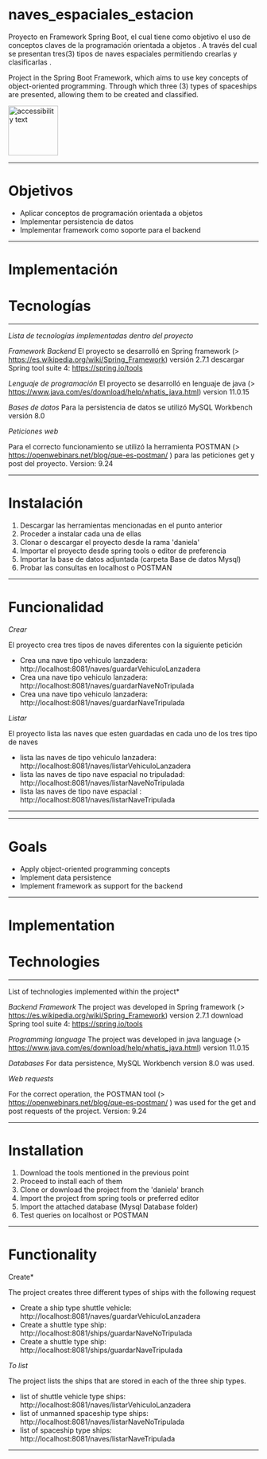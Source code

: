# naves_espaciales_estacion

Proyecto en Framework Spring Boot, el cual tiene como objetivo el uso de conceptos claves de la programación orientada a objetos . A través del cual se presentan tres(3) tipos de naves espaciales permitiendo crearlas y clasificarlas .  

Project in the Spring Boot Framework, which aims to use key concepts of object-oriented programming. Through which three (3) types of spaceships are presented, allowing them to be created and classified.

<img src="https://publicdomainvectors.org/photos/Rocket11.png" width="100" alt="accessibility text">

****************************************************************************************************************************************************
# Objetivos

* Aplicar conceptos de programación orientada a objetos
* Implementar persistencia de datos
* Implementar framework como soporte para el backend 
*****************************************************************************************************************************************************
# Implementación

# Tecnologías
******************************************************************************************************************************************************
*Lista de tecnologías implementadas dentro del proyecto*

 *Framework Backend*
El proyecto se desarrolló en Spring framework (> https://es.wikipedia.org/wiki/Spring_Framework) versión 2.7.1 descargar Spring tool suite 4: https://spring.io/tools

 *Lenguaje de programación*
El proyecto se desarrolló en lenguaje de java (> https://www.java.com/es/download/help/whatis_java.html)  version 11.0.15

*Bases de datos*
Para la persistencia de datos se utilizó MySQL Workbench versión 8.0

*Peticiones web*

Para el correcto funcionamiento se utilizó la herramienta POSTMAN (> https://openwebinars.net/blog/que-es-postman/ ) para las peticiones get y post del proyecto. Version: 9.24
****************************************************************************************************************************************************
# Instalación

1. Descargar las herramientas mencionadas en el punto anterior
2. Proceder a instalar cada una de ellas
3. Clonar o descargar el proyecto desde la rama 'daniela'
4. Importar el proyecto desde spring tools o editor de preferencia
5. Importar la base de datos adjuntada (carpeta Base de datos Mysql) 
6. Probar las consultas en localhost o POSTMAN

****************************************************************************************************************************************************
# Funcionalidad

*Crear* 

El proyecto crea tres tipos de naves diferentes con la siguiente petición

* Crea una nave tipo vehiculo lanzadera: http://localhost:8081/naves/guardarVehiculoLanzadera 
* Crea una nave tipo vehiculo lanzadera: http://localhost:8081/naves/guardarNaveNoTripulada 
* Crea una nave tipo vehiculo lanzadera: http://localhost:8081/naves/guardarNaveTripulada

*Listar*

El proyecto lista las naves que esten guardadas en cada uno de los tres tipo de naves

* lista las naves de tipo vehiculo lanzadera: http://localhost:8081/naves/listarVehiculoLanzadera 
* lista las naves de tipo nave espacial no tripuladad: http://localhost:8081/naves/listarNaveNoTripulada 
* lista las naves de tipo nave espacial : http://localhost:8081/naves/listarNaveTripulada 

*********************************************************************************************************************************************
****************************************************************************************************************************************************
# Goals

* Apply object-oriented programming concepts
* Implement data persistence
* Implement framework as support for the backend
***************************************************************************************************************************************************

# Implementation

# Technologies
***************************************************************************************************************************************************
List of technologies implemented within the project*

 *Backend Framework*
The project was developed in Spring framework (> https://es.wikipedia.org/wiki/Spring_Framework) version 2.7.1 download Spring tool suite 4: https://spring.io/tools

 *Programming language*
The project was developed in java language (> https://www.java.com/es/download/help/whatis_java.html) version 11.0.15

*Databases*
For data persistence, MySQL Workbench version 8.0 was used.

*Web requests*

For the correct operation, the POSTMAN tool (> https://openwebinars.net/blog/que-es-postman/ ) was used for the get and post requests of the project. Version: 9.24

***************************************************************************************************************************************************

# Installation

1. Download the tools mentioned in the previous point
2. Proceed to install each of them
3. Clone or download the project from the 'daniela' branch
4. Import the project from spring tools or preferred editor
5. Import the attached database (Mysql Database folder)
6. Test queries on localhost or POSTMAN

****************************************************************************************************************************************************
# Functionality

Create*

The project creates three different types of ships with the following request

* Create a ship type shuttle vehicle: http://localhost:8081/naves/guardarVehiculoLanzadera
* Create a shuttle type ship: http://localhost:8081/ships/guardarNaveNoTripulada
* Create a shuttle type ship: http://localhost:8081/ships/guardarNaveTripulada

*To list*

The project lists the ships that are stored in each of the three ship types.

* list of shuttle vehicle type ships: http://localhost:8081/naves/listarVehiculoLanzadera
* list of unmanned spaceship type ships: http://localhost:8081/naves/listarNaveNoTripulada
* list of spaceship type ships: http://localhost:8081/naves/listarNaveTripulada

*******************************************************************************************************************************************************


